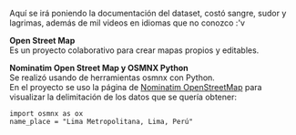 Aquí se irá poniendo la documentación del dataset, costó sangre, sudor y lagrimas, además de mil videos en idiomas que no conozco :'v

**Open Street Map**  
Es un proyecto colaborativo para crear mapas propios y editables.

**Nominatim Open Street Map y OSMNX Python**  
Se realizó usando de herramientas osmnx con Python.  
En el proyecto se uso la página de [Nominatim OpenStreetMap](https://nominatim.openstreetmap.org/) para visualizar la delimitación de los datos que se quería obtener:

    import osmnx as ox  
    name_place = "Lima Metropolitana, Lima, Perú"




